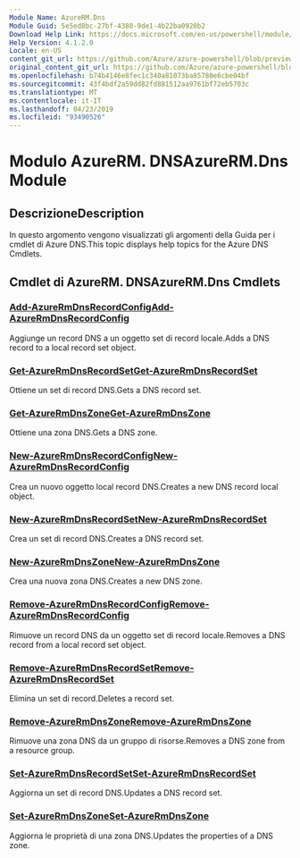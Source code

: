 ```yaml
---
Module Name: AzureRM.Dns
Module Guid: 5e5ed8bc-27bf-4380-9de1-4b22ba0920b2
Download Help Link: https://docs.microsoft.com/en-us/powershell/module/azurerm.dns
Help Version: 4.1.2.0
Locale: en-US
content_git_url: https://github.com/Azure/azure-powershell/blob/preview/src/ResourceManager/Dns/Commands.Dns/help/AzureRM.DNS.md
original_content_git_url: https://github.com/Azure/azure-powershell/blob/preview/src/ResourceManager/Dns/Commands.Dns/help/AzureRM.DNS.md
ms.openlocfilehash: b74b4146e8fec1c340a81073ba85780e6cbe04bf
ms.sourcegitcommit: 43f4bdf2a59dd82fd881512aa9761bf72eb5703c
ms.translationtype: MT
ms.contentlocale: it-IT
ms.lasthandoff: 04/23/2019
ms.locfileid: "93490526"
---
```

# <span data-ttu-id="ae77a-101">Modulo AzureRM. DNS</span><span class="sxs-lookup"><span data-stu-id="ae77a-101">AzureRM.Dns Module</span></span>
## <span data-ttu-id="ae77a-102">Descrizione</span><span class="sxs-lookup"><span data-stu-id="ae77a-102">Description</span></span>
<span data-ttu-id="ae77a-103">In questo argomento vengono visualizzati gli argomenti della Guida per i cmdlet di Azure DNS.</span><span class="sxs-lookup"><span data-stu-id="ae77a-103">This topic displays help topics for the Azure DNS Cmdlets.</span></span>

## <span data-ttu-id="ae77a-104">Cmdlet di AzureRM. DNS</span><span class="sxs-lookup"><span data-stu-id="ae77a-104">AzureRM.Dns Cmdlets</span></span>
### [<span data-ttu-id="ae77a-105">Add-AzureRmDnsRecordConfig</span><span class="sxs-lookup"><span data-stu-id="ae77a-105">Add-AzureRmDnsRecordConfig</span></span>](Add-AzureRmDnsRecordConfig.md)
<span data-ttu-id="ae77a-106">Aggiunge un record DNS a un oggetto set di record locale.</span><span class="sxs-lookup"><span data-stu-id="ae77a-106">Adds a DNS record to a local record set object.</span></span>

### [<span data-ttu-id="ae77a-107">Get-AzureRmDnsRecordSet</span><span class="sxs-lookup"><span data-stu-id="ae77a-107">Get-AzureRmDnsRecordSet</span></span>](Get-AzureRmDnsRecordSet.md)
<span data-ttu-id="ae77a-108">Ottiene un set di record DNS.</span><span class="sxs-lookup"><span data-stu-id="ae77a-108">Gets a DNS record set.</span></span>

### [<span data-ttu-id="ae77a-109">Get-AzureRmDnsZone</span><span class="sxs-lookup"><span data-stu-id="ae77a-109">Get-AzureRmDnsZone</span></span>](Get-AzureRmDnsZone.md)
<span data-ttu-id="ae77a-110">Ottiene una zona DNS.</span><span class="sxs-lookup"><span data-stu-id="ae77a-110">Gets a DNS zone.</span></span>

### [<span data-ttu-id="ae77a-111">New-AzureRmDnsRecordConfig</span><span class="sxs-lookup"><span data-stu-id="ae77a-111">New-AzureRmDnsRecordConfig</span></span>](New-AzureRmDnsRecordConfig.md)
<span data-ttu-id="ae77a-112">Crea un nuovo oggetto local record DNS.</span><span class="sxs-lookup"><span data-stu-id="ae77a-112">Creates a new DNS record local object.</span></span>

### [<span data-ttu-id="ae77a-113">New-AzureRmDnsRecordSet</span><span class="sxs-lookup"><span data-stu-id="ae77a-113">New-AzureRmDnsRecordSet</span></span>](New-AzureRmDnsRecordSet.md)
<span data-ttu-id="ae77a-114">Crea un set di record DNS.</span><span class="sxs-lookup"><span data-stu-id="ae77a-114">Creates a DNS record set.</span></span>

### [<span data-ttu-id="ae77a-115">New-AzureRmDnsZone</span><span class="sxs-lookup"><span data-stu-id="ae77a-115">New-AzureRmDnsZone</span></span>](New-AzureRmDnsZone.md)
<span data-ttu-id="ae77a-116">Crea una nuova zona DNS.</span><span class="sxs-lookup"><span data-stu-id="ae77a-116">Creates a new DNS zone.</span></span>

### [<span data-ttu-id="ae77a-117">Remove-AzureRmDnsRecordConfig</span><span class="sxs-lookup"><span data-stu-id="ae77a-117">Remove-AzureRmDnsRecordConfig</span></span>](Remove-AzureRmDnsRecordConfig.md)
<span data-ttu-id="ae77a-118">Rimuove un record DNS da un oggetto set di record locale.</span><span class="sxs-lookup"><span data-stu-id="ae77a-118">Removes a DNS record from a local record set object.</span></span>

### [<span data-ttu-id="ae77a-119">Remove-AzureRmDnsRecordSet</span><span class="sxs-lookup"><span data-stu-id="ae77a-119">Remove-AzureRmDnsRecordSet</span></span>](Remove-AzureRmDnsRecordSet.md)
<span data-ttu-id="ae77a-120">Elimina un set di record.</span><span class="sxs-lookup"><span data-stu-id="ae77a-120">Deletes a record set.</span></span>

### [<span data-ttu-id="ae77a-121">Remove-AzureRmDnsZone</span><span class="sxs-lookup"><span data-stu-id="ae77a-121">Remove-AzureRmDnsZone</span></span>](Remove-AzureRmDnsZone.md)
<span data-ttu-id="ae77a-122">Rimuove una zona DNS da un gruppo di risorse.</span><span class="sxs-lookup"><span data-stu-id="ae77a-122">Removes a DNS zone from a resource group.</span></span>

### [<span data-ttu-id="ae77a-123">Set-AzureRmDnsRecordSet</span><span class="sxs-lookup"><span data-stu-id="ae77a-123">Set-AzureRmDnsRecordSet</span></span>](Set-AzureRmDnsRecordSet.md)
<span data-ttu-id="ae77a-124">Aggiorna un set di record DNS.</span><span class="sxs-lookup"><span data-stu-id="ae77a-124">Updates a DNS record set.</span></span>

### [<span data-ttu-id="ae77a-125">Set-AzureRmDnsZone</span><span class="sxs-lookup"><span data-stu-id="ae77a-125">Set-AzureRmDnsZone</span></span>](Set-AzureRmDnsZone.md)
<span data-ttu-id="ae77a-126">Aggiorna le proprietà di una zona DNS.</span><span class="sxs-lookup"><span data-stu-id="ae77a-126">Updates the properties of a DNS zone.</span></span>

